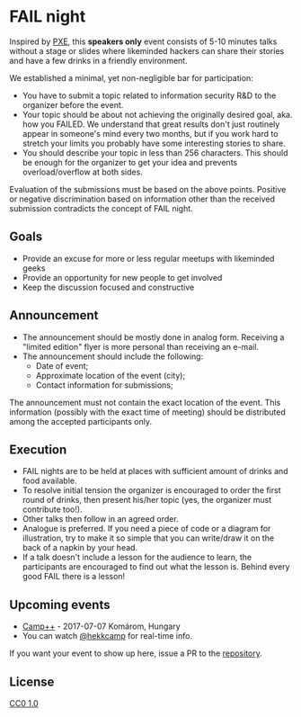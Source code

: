 # FAIL night


Inspired by [PXE](http://ph-neutral.darklab.org/PXE5.txt), this **speakers only** event consists of 5-10 minutes talks without a stage or slides where likeminded hackers can share their stories and have a few drinks in a friendly environment.

We established a minimal, yet non-negligible bar for participation:

* You have to submit a topic related to information security R&amp;D to the organizer before the event.
* Your topic should be about not achieving the originally desired goal, aka. how you FAILED. We understand that great results don't just routinely appear in someone's mind every two months, but if you work hard to stretch your limits you probably have some interesting stories to share.
* You should describe your topic in less than 256 characters. This should be enough for the organizer to get your idea and prevents overload/overflow at both sides.

Evaluation of the submissions must be based on the above points. Positive or negative discrimination based on information other than the received submission contradicts the concept of FAIL night.

## Goals

* Provide an excuse for more or less regular meetups with likeminded geeks
* Provide an opportunity for new people to get involved
* Keep the discussion focused and constructive

## Announcement
* The announcement should be mostly done in analog form. Receiving a "limited edition" flyer is more personal than receiving an e-mail.
* The announcement should include the following:
  * Date of event;
  * Approximate location of the event (city);
  * Contact information for submissions;
    
The announcement must not contain the exact location of the event. This information (possibly with the exact time of meeting) should be distributed among the accepted participants only.

## Execution

* FAIL nights are to be held at places with sufficient amount of drinks and food available.
* To resolve initial tension the organizer is encouraged to order the first round of drinks, then present his/her topic (yes, the organizer must contribute too!).
* Other talks then follow in an agreed order.
* Analogue is preferred. If you need a piece of code or a diagram for illustration, try to make it so simple that you can write/draw it on the back of a napkin by your head.
* If a talk doesn't include a lesson for the audience to learn, the participants are encouraged to find out what the lesson is. Behind every good FAIL there is a lesson!

## Upcoming events

* [Camp++](https://camp.hsbp.org/2017/pp7e1/fahrplan/events/33.html) - 2017-07-07 Komárom, Hungary
* You can watch [@hekkcamp](https://twitter.com/hekkcamp) for real-time info.

If you want your event to show up here, issue a PR to the [repository](https://github.com/failnight/failnight.github.io).

## License

[CC0 1.0](https://creativecommons.org/publicdomain/zero/1.0/)
